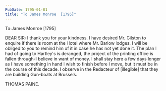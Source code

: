 ```yaml
---
PubDate: 1795-01-01
title: "To James Monroe  [1795]"
---
```


   To James Monroe  [1795]

   DEAR SIR: I thank you for your kindness. I have desired Mr. Gilston to
   enquire if there is room at the Hotel where Mr. Barlow lodges. I will be
   obliged to you to remind him of it in case he has not yet done it. The
   plan I had of going to Hartley's is deranged, the project of the printing
   office is fallen through-I believe in want of money. I shall stay here a
   few days longer as I have something in hand I wish to finish before I
   move, but it must be in the course of this decade. I observe in the
   Redacteur of [illegible] that they are building Gun-boats at Brussels.

   THOMAS PAINE.


